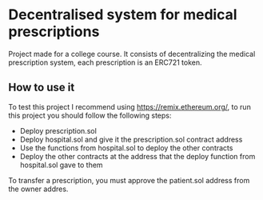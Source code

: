 # Decentralised system for medical prescriptions


Project made for a college course. It consists of decentralizing the medical prescription system, each prescription is an ERC721 token.

## How to use it

To test this project I recommend using https://remix.ethereum.org/, to run this project you should follow the following steps:

* Deploy prescription.sol
* Deploy hospital.sol and give it the prescription.sol contract address
* Use the functions from hospital.sol to deploy the other contracts
* Deploy the other contracts at the address that the deploy function from hospital.sol gave to them

To transfer a prescription, you must approve the patient.sol address from the owner addres.
